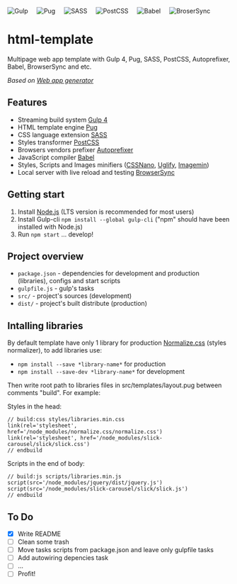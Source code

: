 ![Gulp](https://avatars0.githubusercontent.com/u/6200624?s=70&v=4)
&nbsp;
&nbsp;
![Pug](https://avatars0.githubusercontent.com/u/9338635?s=70&v=4)
&nbsp;
&nbsp;
![SASS](https://avatars2.githubusercontent.com/u/317889?s=70&v=4)
&nbsp;
&nbsp;
![PostCSS](https://avatars1.githubusercontent.com/u/8296347?s=70&v=4)
&nbsp;
&nbsp;
![Babel](https://avatars0.githubusercontent.com/u/9637642?s=70&v=4)
&nbsp;
&nbsp;
![BroserSync](https://avatars3.githubusercontent.com/u/10654171?s=70&v=4)

# html-template
Multipage web app template with Gulp 4, Pug, SASS, PostCSS, Autoprefixer, Babel, BrowserSync and etc.

*Based on [Web app generator](https://github.com/yeoman/generator-webapp/)*

## Features
- Streaming build system [Gulp 4](https://gulpjs.com/)
- HTML template engine [Pug](https://pugjs.org/)
- CSS language extension [SASS](https://sass-lang.com/)
- Styles transformer [PostCSS](https://postcss.org/)
- Browsers vendors prefixer [Autoprefixer](https://github.com/postcss/autoprefixer/)
- JavaScript compiler [Babel](https://babeljs.io/)
- Styles, Scripts and Images minifiers ([CSSNano](https://cssnano.co/), [Uglify](http://lisperator.net/uglifyjs/), [Imagemin](https://github.com/imagemin/imagemin/))
- Local server with live reload and testing [BrowserSync](https://www.browsersync.io/)

## Getting start
1. Install [Node.js](https://nodejs.org/) (LTS version is recommended for most users)
2. Install Gulp-cli `npm install --global gulp-cli` ("npm" should have been installed with Node.js)
3. Run `npm start` ... develop!

## Project overview
- `package.json` - dependencies for development and production (libraries), configs and start scripts
- `gulpfile.js` - gulp's tasks
- `src/` - project's sources (development)
- `dist/` - project's built distribute (production)

## Intalling libraries
By default template have only 1 library for production [Normalize.css](http://necolas.github.io/normalize.css/) (styles normalizer), to add libraries use:  
- `npm install --save *library-name*` for production
- `npm install --save-dev *library-name*` for development

Then write root path to libraries files in src/templates/layout.pug between comments "build". For example:

Styles in the head:
```pug
// build:css styles/libraries.min.css
link(rel='stylesheet', href='/node_modules/normalize.css/normalize.css')
link(rel='stylesheet', href='/node_modules/slick-carousel/slick/slick.css')
// endbuild
```

Scripts in the end of body:
```pug
// build:js scripts/libraries.min.js
script(src='/node_modules/jquery/dist/jquery.js')
script(src='/node_modules/slick-carousel/slick/slick.js')
// endbuild
```

## To Do
- [x] Write README
- [ ] Clean some trash
- [ ] Move tasks scripts from package.json and leave only gulpfile tasks
- [ ] Add autowiring depencies task
- [ ] ...
- [ ] Profit!
